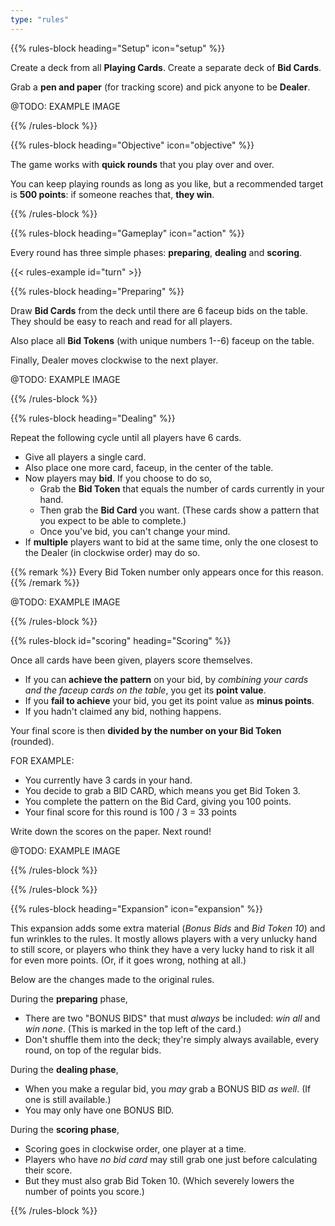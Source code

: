 ```yaml
---
type: "rules"
---
```


{{% rules-block heading="Setup" icon="setup" %}}

Create a deck from all **Playing Cards**. Create a separate deck of **Bid Cards**.

Grab a **pen and paper** (for tracking score) and pick anyone to be **Dealer**.

@TODO: EXAMPLE IMAGE

{{% /rules-block %}}

{{% rules-block heading="Objective" icon="objective" %}}

The game works with **quick rounds** that you play over and over.

You can keep playing rounds as long as you like, but a recommended target is **500 points**: if someone reaches that, **they win**.

{{% /rules-block %}}

{{% rules-block heading="Gameplay" icon="action" %}}

Every round has three simple phases: **preparing**, **dealing** and **scoring**.

{{< rules-example id="turn" >}}

{{% rules-block heading="Preparing" %}}

Draw **Bid Cards** from the deck until there are 6 faceup bids on the table. They should be easy to reach and read for all players.

Also place all **Bid Tokens** (with unique numbers 1--6) faceup on the table.

Finally, Dealer moves clockwise to the next player.

@TODO: EXAMPLE IMAGE

{{% /rules-block %}}

{{% rules-block heading="Dealing" %}}

Repeat the following cycle until all players have 6 cards.

* Give all players a single card.
* Also place one more card, faceup, in the center of the table.
* Now players may **bid**. If you choose to do so,
  * Grab the **Bid Token** that equals the number of cards currently in your hand.
  * Then grab the **Bid Card** you want. (These cards show a pattern that you expect to be able to complete.)
  * Once you've bid, you can't change your mind. 
* If **multiple** players want to bid at the same time, only the one closest to the Dealer (in clockwise order) may do so.

{{% remark %}}
Every Bid Token number only appears once for this reason.
{{% /remark %}}

@TODO: EXAMPLE IMAGE

{{% /rules-block %}}

{{% rules-block id="scoring" heading="Scoring" %}}

Once all cards have been given, players score themselves.

* If you can **achieve the pattern** on your bid, by _combining your cards and the faceup cards on the table_, you get its **point value**.
* If you **fail to achieve** your bid, you get its point value as **minus points**.
* If you hadn't claimed any bid, nothing happens. 

Your final score is then **divided by the number on your Bid Token** (rounded).

FOR EXAMPLE: 
* You currently have 3 cards in your hand.
* You decide to grab a BID CARD, which means you get Bid Token 3.
* You complete the pattern on the Bid Card, giving you 100 points.
* Your final score for this round is 100 / 3 = 33 points

Write down the scores on the paper. Next round!

@TODO: EXAMPLE IMAGE

{{% /rules-block %}}

{{% /rules-block %}}

{{% rules-block heading="Expansion" icon="expansion" %}}

This expansion adds some extra material (_Bonus Bids_ and _Bid Token 10_) and fun wrinkles to the rules. It mostly allows players with a very unlucky hand to still score, or players who think they have a very lucky hand to risk it all for even more points. (Or, if it goes wrong, nothing at all.)

Below are the changes made to the original rules.

During the **preparing** phase,

* There are two "BONUS BIDS" that must _always_ be included: _win all_ and _win none_. (This is marked in the top left of the card.)
* Don't shuffle them into the deck; they're simply always available, every round, on top of the regular bids.

During the **dealing phase**, 

* When you make a regular bid, you _may_ grab a BONUS BID _as well_. (If one is still available.)
* You may only have one BONUS BID.

During the **scoring phase**,

* Scoring goes in clockwise order, one player at a time.
* Players who have _no bid card_ may still grab one just before calculating their score.
* But they must also grab Bid Token 10. (Which severely lowers the number of points you score.)

{{% /rules-block %}}